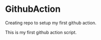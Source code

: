 # GithubAction
Creating repo to setup my first github action.


This is my first github action script.
